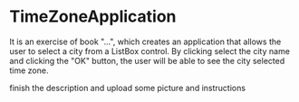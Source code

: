 # TimeZoneApplication
It is an exercise of book "...", which creates an application that allows the user to select a city from a ListBox control.
By clicking select the city name and clicking the "OK" button, the user will be able to see the city selected time zone.



finish the description and upload some picture and instructions
